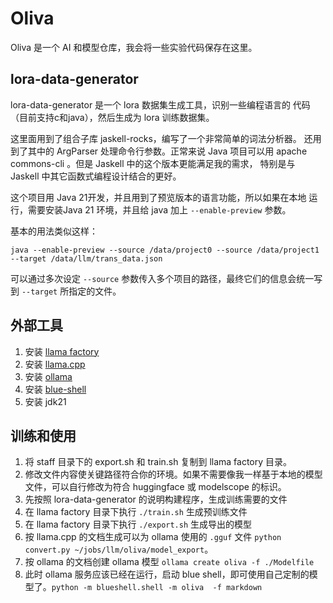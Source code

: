 # Oliva 

Oliva 是一个 AI 和模型仓库，我会将一些实验代码保存在这里。

## lora-data-generator

lora-data-generator 是一个 lora 数据集生成工具，识别一些编程语言的
代码（目前支持c和java），然后生成为 lora 训练数据集。

这里面用到了组合子库 jaskell-rocks，编写了一个非常简单的词法分析器。
还用到了其中的 ArgParser 处理命令行参数。正常来说 Java 项目可以用
apache commons-cli 。但是 Jaskell 中的这个版本更能满足我的需求，
特别是与 Jaskell 中其它函数式编程设计结合的更好。

这个项目用 Java 21开发，并且用到了预览版本的语言功能，所以如果在本地
运行，需要安装Java 21 环境，并且给 java 加上 `--enable-preview` 
参数。

基本的用法类似这样：

```shell
java --enable-preview --source /data/project0 --source /data/project1 --target /data/llm/trans_data.json 
```

可以通过多次设定 `--source` 参数传入多个项目的路径，最终它们的信息会统一写到 `--target` 所指定的文件。

## 外部工具

1. 安装 [llama factory](https://github.com/hiyouga/LLaMA-Factory/)
2. 安装 [llama.cpp](https://github.com/ggerganov/llama.cpp)
3. 安装 [ollama](https://ollama.ai/)
4. 安装 [blue-shell](https://github.com/MarchLiu/blue-shell)
5. 安装 jdk21

## 训练和使用

1. 将 staff 目录下的 export.sh 和 train.sh 复制到 llama factory 目录。
2. 修改文件内容使关键路径符合你的环境。如果不需要像我一样基于本地的模型文件，可以自行修改为符合 huggingface 或 modelscope 的标识。
3. 先按照 lora-data-generator 的说明构建程序，生成训练需要的文件
4. 在 llama factory 目录下执行 `./train.sh` 生成预训练文件
5. 在 llama factory 目录下执行 `./export.sh` 生成导出的模型
6. 按 llama.cpp 的文档生成可以为 ollama 使用的 `.gguf` 文件 `python convert.py ~/jobs/llm/oliva/model_export`。
7. 按 ollama 的文档创建 ollama 模型 `ollama create oliva -f ./Modelfile`
8. 此时 ollama 服务应该已经在运行，启动 blue shell，即可使用自己定制的模型了。`python -m blueshell.shell -m oliva  -f markdown`